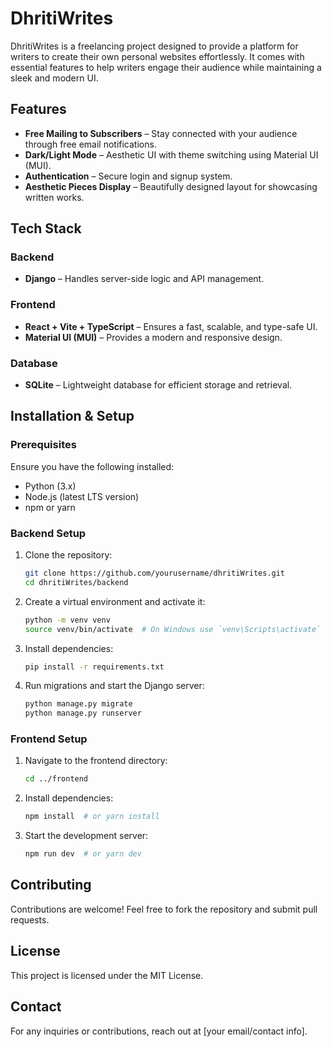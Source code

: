 # DhritiWrites

DhritiWrites is a freelancing project designed to provide a platform for writers to create their own personal websites effortlessly. It comes with essential features to help writers engage their audience while maintaining a sleek and modern UI.

## Features

- **Free Mailing to Subscribers** – Stay connected with your audience through free email notifications.
- **Dark/Light Mode** – Aesthetic UI with theme switching using Material UI (MUI).
- **Authentication** – Secure login and signup system.
- **Aesthetic Pieces Display** – Beautifully designed layout for showcasing written works.

## Tech Stack

### Backend
- **Django** – Handles server-side logic and API management.

### Frontend
- **React + Vite + TypeScript** – Ensures a fast, scalable, and type-safe UI.
- **Material UI (MUI)** – Provides a modern and responsive design.

### Database
- **SQLite** – Lightweight database for efficient storage and retrieval.

## Installation & Setup

### Prerequisites
Ensure you have the following installed:
- Python (3.x)
- Node.js (latest LTS version)
- npm or yarn

### Backend Setup
1. Clone the repository:
   ```bash
   git clone https://github.com/yourusername/dhritiWrites.git
   cd dhritiWrites/backend
   ```
2. Create a virtual environment and activate it:
   ```bash
   python -m venv venv
   source venv/bin/activate  # On Windows use `venv\Scripts\activate`
   ```
3. Install dependencies:
   ```bash
   pip install -r requirements.txt
   ```
4. Run migrations and start the Django server:
   ```bash
   python manage.py migrate
   python manage.py runserver
   ```

### Frontend Setup
1. Navigate to the frontend directory:
   ```bash
   cd ../frontend
   ```
2. Install dependencies:
   ```bash
   npm install  # or yarn install
   ```
3. Start the development server:
   ```bash
   npm run dev  # or yarn dev
   ```

## Contributing
Contributions are welcome! Feel free to fork the repository and submit pull requests.

## License
This project is licensed under the MIT License.

## Contact
For any inquiries or contributions, reach out at [your email/contact info].
